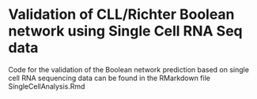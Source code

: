 # Validation of CLL/Richter Boolean network using Single Cell RNA Seq data

Code for the validation of the Boolean network prediction based on single cell RNA sequencing data can be found in the RMarkdown file SingleCellAnalysis.Rmd